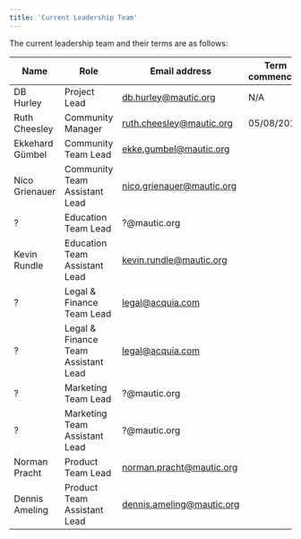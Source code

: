 ```yaml
---
title: 'Current Leadership Team'
---
```


The current leadership team and their terms are as follows:

| Name      | Role     | Email address | Term commenced | Term ends |
|-----------|--------------------|-----------------------|-----------------|---------------|
| DB Hurley          |  Project Lead                  |  db.hurley@mautic.org                     |  N/A               | N/A              |
| Ruth Cheesley | Community Manager | ruth.cheesley@mautic.org | 05/08/2019 | N/A      |
| Ekkehard Gümbel           | Community Team Lead                   | ekke.gumbel@mautic.org                      |                 |               |
| Nico Grienauer          | Community Team Assistant Lead                   | nico.grienauer@mautic.org                      |                 |               |
| ?          | Education Team Lead                   | ?@mautic.org                      |                 |               |
| Kevin Rundle         | Education Team Assistant Lead                   | kevin.rundle@mautic.org                      |                 |               |
| ?        | Legal & Finance Team Lead                   | legal@acquia.com                     |                 |               |
| ?         | Legal & Finance Team Assistant Lead                   | legal@acquia.com                      |                 |               |
| ?        | Marketing Team Lead                   | ?@mautic.org                      |                 |               |
| ?        | Marketing Team Assistant Lead                  | ?@mautic.org                      |                 |               |
| Norman Pracht         | Product Team Lead                   | norman.pracht@mautic.org                      |                 |               |
| Dennis Ameling      | Product Team Assistant Lead                   | dennis.ameling@mautic.org                      |                 |               |